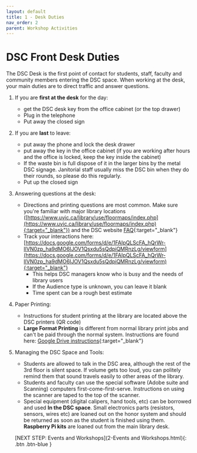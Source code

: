 ```yaml
---
layout: default
title: 1 - Desk Duties
nav_order: 2
parent: Workshop Activities
---
```


# DSC Front Desk Duties
The DSC Desk is the first point of contact for students, staff, faculty and community members entering the DSC space.  When working at the desk, your main duties are to direct traffic and answer questions.

1. If you are **first at the desk** for the day:
    - get the DSC desk key from the office cabinet (or the top drawer)
    - Plug in the telephone
    - Put away the closed sign

2. If you are **last** to leave:
    - put away the phone and lock the desk drawer
    - put away the key in the office cabinet (if you are working after hours and the office is locked, keep the key inside the cabinet)
    - If the waste bin is full dispose of it in the larger bins by the metal DSC signage.  Janitorial staff usually miss the DSC bin when they do their rounds, so please do this regularly.
    - Put up the closed sign

3. Answering questions at the desk:
    - Directions and printing questions are most common.  Make sure you're familiar with major library locations ([https://www.uvic.ca/library/use/floormaps/index.php](https://www.uvic.ca/library/use/floormaps/index.php){:target="_blank"}) and the DSC website [FAQ](https://onlineacademiccommunity.uvic.ca/dsc/faq/){:target="_blank"}
    - Track your interactions here: [https://docs.google.com/forms/d/e/1FAIpQLScFA_hQrWr-IlVN0zp_ha9dMO6IJOV1Qsxdu5sQdpiQMRnzLg/viewform](https://docs.google.com/forms/d/e/1FAIpQLScFA_hQrWr-IlVN0zp_ha9dMO6IJOV1Qsxdu5sQdpiQMRnzLg/viewform){:target="_blank"}  
        - This helps DSC managers know who is busy and the needs of library users
        - If the Audience type is unknown, you can leave it blank
        - Time spent can be a rough best estimate

4. Paper Printing:
    - Instructions for student printing at the library are located above the DSC printers (QR code)
    - **Large Format Printing** is different from normal library print jobs and can't be paid through the normal system.  Instructions are found here: [Google Drive instructions](https://docs.google.com/document/d/1rSmanPw3Syy8qlTgIyckcR5QKKcHGdS-/edit){:target="_blank"}

5. Managing the DSC Space and Tools:
    - Students are allowed to talk in the DSC area, although the rest of the 3rd floor is silent space.  If volume gets too loud, you can politely remind them that sound travels easily to other areas of the library.
    - Students and faculty can use the special software (Adobe suite and Scanning) computers first-come-first-serve.  Instructions on using the scanner are taped to the top of the scanner.
    - Special equipment (digital calipers, hand tools, etc) can be borrowed and used **In the DSC space**.  Small electronics parts (resistors, sensors, wires etc) are loaned out on the honor system and should be returned as soon as the student is finished using them.  **Raspberry Pi kits** are loaned out from the main library desk.

    [NEXT STEP: Events and Workshops](2-Events and Workshops.html){: .btn .btn-blue }
